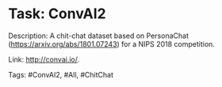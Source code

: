 Task: ConvAI2
==============
Description: A chit-chat dataset based on PersonaChat (https://arxiv.org/abs/1801.07243) for a NIPS 2018 competition.

Link: http://convai.io/.

Tags: #ConvAI2, #All, #ChitChat
